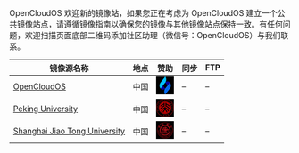 OpenCloudOS 欢迎新的镜像站，如果您正在考虑为 OpenCloudOS 建立一个公共镜像站点，请遵循镜像指南以确保您的镜像与其他镜像站点保持一致。有任何问题，欢迎扫描页面底部二维码添加社区助理（微信号：OpenCloudOS）与我们联系。

| 镜像源名称                                                                                                                                         | 地点 | 赞助                                            | 同步 | FTP |
| -------------------------------------------------------------------------------------------------------------------------------------------------- | ---- | ----------------------------------------------- | ---- | --- |
| [OpenCloudOS](https://mirrors.opencloudos.tech/opencloudos/ "OpenCloudOS")                                                                               | 中国 | ![1685357908856](image/mirrors/1685357908856.png) | –   | –  |
| [Peking University](http://mirrors.pku.edu.cn/opencloudos/ "北京大学")                                                                                   | 中国 | ![1685357912756](image/mirrors/1685357912756.png) | –   | –  |
| [Shanghai Jiao Tong University](https://s3.jcloud.sjtu.edu.cn/899a892efef34b1b944a19981040f55b-oss01/rsync/opencloudos/listing-1679018496/index.html) | 中国 | ![1685357917079](image/mirrors/1685357917079.png) | –   | –  |
